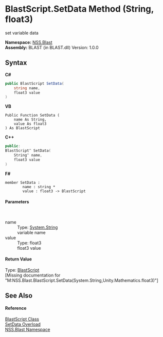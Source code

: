 # BlastScript.SetData Method (String, float3)
 

set variable data

**Namespace:**&nbsp;<a href="88b55311-4a89-0894-e27a-e157e443c7f7">NSS.Blast</a><br />**Assembly:**&nbsp;BLAST (in BLAST.dll) Version: 1.0.0

## Syntax

**C#**<br />
``` C#
public BlastScript SetData(
	string name,
	float3 value
)
```

**VB**<br />
``` VB
Public Function SetData ( 
	name As String,
	value As float3
) As BlastScript
```

**C++**<br />
``` C++
public:
BlastScript^ SetData(
	String^ name, 
	float3 value
)
```

**F#**<br />
``` F#
member SetData : 
        name : string * 
        value : float3 -> BlastScript 

```


#### Parameters
&nbsp;<dl><dt>name</dt><dd>Type: <a href="https://docs.microsoft.com/dotnet/api/system.string" target="_blank" rel="noopener noreferrer">System.String</a><br />variable name</dd><dt>value</dt><dd>Type: float3<br />float3 value</dd></dl>

#### Return Value
Type: <a href="701ebde6-515e-1fd5-a11a-526716112a12">BlastScript</a><br />\[Missing <returns> documentation for "M:NSS.Blast.BlastScript.SetData(System.String,Unity.Mathematics.float3)"\]

## See Also


#### Reference
<a href="701ebde6-515e-1fd5-a11a-526716112a12">BlastScript Class</a><br /><a href="b3f698e8-db23-012f-b7a3-d0f6167d6ba5">SetData Overload</a><br /><a href="88b55311-4a89-0894-e27a-e157e443c7f7">NSS.Blast Namespace</a><br />